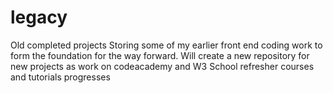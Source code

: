 # legacy
Old completed projects
Storing some of my earlier front end coding work to form the foundation for the way forward.
Will create a new repository for new projects as work on codeacademy and W3 School refresher courses and tutorials progresses 
